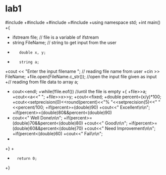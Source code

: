 # lab1
#include<iostream>
 +#include<fstream>
 +#include<cmath>
 +#include<iomanip>
 +using namespace std;
 +int main()
 +{
 +   ifstream file; // file is a variable of ifstream
 +   string FileName; // string to get input from the user
 +        double x, y;
 +        string a;
 +cout << "Enter the input filename "; // reading file name from user
 +cin >> FileName;
 +file.open(FileName.c_str()); //open the input file given as input
 +// reading from file data to array a;
 +   cout<<endl;
 +while(!file.eof()) //until the file is empty
 +{
 +file>>a;
 +cout<<a<<" ";
 +file>>x>>y;
 +cout<<fixed;
 +double percent=(x/y)*100;
 +cout<<setprecision(0)<<round(percent)<<"% "<<setprecision(5)<<" "<<percent/100;
 +if(percent>=(double)90)
 +cout<<" Excellent\n\n";
 +if(percent>=(double)80&&percent<(double)90)
 +    cout<<" Well Done\n\n";
 +if(percent>=(double)70&&percent<(double)80)
 +cout<<" Good\n\n";
 +if(percent>=(double)60&&percent<(double)70)
 +cout<<" Need Improvement\n\n";
 +if(percent<(double)60)
 +cout<<" Fail\n\n";
 +
 +}
 +  
 +       return 0;
 +}
